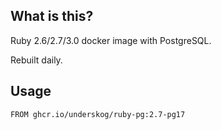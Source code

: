 What is this?
--
Ruby 2.6/2.7/3.0 docker image with PostgreSQL.

Rebuilt daily.

Usage
--
```
FROM ghcr.io/underskog/ruby-pg:2.7-pg17
```
